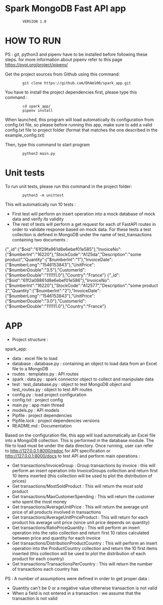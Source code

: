 # Spark MongoDB Fast API app 

            VERSION 1.0


# HOW TO RUN

PS : git, python3 and pipenv have to be installed before following these steps.
     for more information about pipenv refer to this page https://pypi.org/project/pipenv/

Get the project sources from Github using this command:

            git clone https://github.com/DhAm100/spark_app.git

You have to install the project dependencies first, please type this command :

            cd spark_app/
            pipenv install

When launched, this program will load automatically its configuration from config.txt file, so please before running this app, make sure to add a valid config.txt file to project folder (format that matches the one described in the example_config.txt)

Then, type this command to start program

            python3 main.py

# Unit tests

To run unit tests, please run this command in the project folder:

            python3 -m unittest

This will automatically run 10 tests : 
- First test will perform an insert operation into a mock database of mock data and verify its validity
- The rest of tests will perform a get request for each of FastAPI routes in order to validate response based on mock data. For these tests a test collection is defined in MongoDB under the name of test_transactions containing two documents :

{"_id":{"$oid":"61f29fa961d8e6ebef01e585"},"InvoiceNo":{"$numberInt":"16220"},"StockCode":"A125da","Description":"some product","Quantity":{"$numberInt":"1"},"InvoiceDate":{"$numberLong":"1546153843"},"UnitPrice":{"$numberDouble":"3.5"},"CustomerId":{"$numberDouble":"111111.0"},"Country":"France"} 
{"_id":{"$oid":"61f2a08861d8e6ebef01e586"},"InvoiceNo":{"$numberInt":"16220"},"StockCode":"A12577","Description":"some product 2","Quantity":{"$numberInt":"2"},"InvoiceDate":{"$numberLong":"1546153843"},"UnitPrice":{"$numberDouble":"3.0"},"CustomerId":{"$numberDouble":"111111.0"},"Country":"France"}


# APP

- Project structure :

spark_app:
- data : excel file to load
- database : database.py : containing an object to load data from an Excel file to a MongoDB
- routes : templates.py : API routes
- spark : data.py : spark connector object to collect and manipulate data
- test : test_database.py : object to test MongoDB object and test_routes.py : object to test API routes
- config.py : load project configuration
- config.txt : project config
- main.py : app main thread
- models.py : API models
- Pipfile : project dependencies
- Pipfile.lock : project dependencies versions
- README.md : Documentation

Based on the configuration file, this app will load automatically an Excel file into a MongoDB collection. This is performed in the database module. The file to load must be under the data directory.
Once running, user can refer to http://127.0.0.1:8000/redoc for API specification or http://127.0.0.1:8000/docs to test API and perform main operations : 
- Get transactions/InvoiceGroup : Group transactions by invoice : this will perform an insert operation into InvoiceGroups collection and return first 10 items inserted (this collection will be used to plot the distribution of prices)
- Get transactions/MostSoldProduct : This will return the most sold product
- Get transactions/MaxCustomerSpending : This will return the customer who spent the most money
- Get transactions/AverageUnitPrice : This will return the average unit price of all products involved in transactions 
- Get transactions/AverageUnitPriceProduct : This will return for each product his average unit price (since unit price depends on quantity) 
- Get transactions/RatioPriceQuantity : This will perform an insert operation into the ratio collection and return first 10 ratios calculated between price and quantity for each invoice
- Get transactions/DistributionProductCountry : This will perform an insert operation into the ProductCountry collection and return the 10 first items inserted (this collection will be used to plot the distribution of each product for each country)
- Get transactions/TransactionsPerCountry : This will return the number of transactions each country has

PS : A number of assumptions were defined in order to get proper data : 
   - Quantity can't be 0 or a negative value otherwise transaction is not valid 
   - When a field is not entered in a transaction : we assume that the transaction is not valid 
